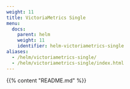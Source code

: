 ```yaml
---
weight: 11
title: VictoriaMetrics Single
menu:
  docs:
    parent: helm
    weight: 11
    identifier: helm-victoriametrics-single
aliases:
  - /helm/victoriametrics-single/
  - /helm/victoriametrics-single/index.html
---
```

{{% content "README.md" %}}
